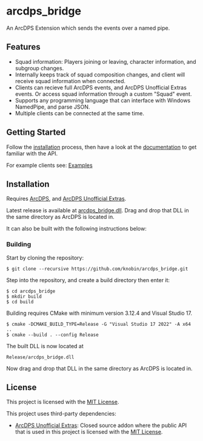 # arcdps_bridge

An ArcDPS Extension which sends the events over a named pipe.

## Features

- Squad information: Players joining or leaving, character information, and subgroup changes.
- Internally keeps track of squad composition changes, and client will receive squad information when connected.
- Clients can recieve full ArcDPS events, and ArcDPS Unofficial Extras events. Or access squad information through a custom "Squad" event.
- Supports any programming language that can interface with Windows NamedPipe, and parse JSON.
- Multiple clients can be connected at the same time.

## Getting Started

Follow the [installation](#installation) process, then have a look at the [documentation](docs) to get familiar with the API.

For example clients see: [Examples](examples)

## Installation

Requires [ArcDPS](https://www.deltaconnected.com/arcdps/), and [ArcDPS Unofficial Extras](https://github.com/Krappa322/arcdps_unofficial_extras_releases).

Latest release is available at [arcdps_bridge.dll](https://github.com/knobin/arcdps_bridge/releases/latest). Drag and drop that DLL in the same directory as ArcDPS is located in.

It can also be built with the following instructions below:

### Building

Start by cloning the repository:

```shell
$ git clone --recursive https://github.com/knobin/arcdps_bridge.git
```

Step into the repository, and create a build directory then enter it:

```shell
$ cd arcdps_bridge
$ mkdir build
$ cd build
```

Building requires CMake with minimum version 3.12.4 and Visual Studio 17.

```shell
$ cmake -DCMAKE_BUILD_TYPE=Release -G "Visual Studio 17 2022" -A x64  ..
$ cmake --build . --config Release
```

The built DLL is now located at 

```shell
Release/arcdps_bridge.dll
```

Now drag and drop that DLL in the same directory as ArcDPS is located in.

## License
This project is licensed with the [MIT License](LICENSE).

This project uses third-party dependencies:
* [ArcDPS Unofficial Extras](https://github.com/Krappa322/arcdps_unofficial_extras_releases): Closed source addon where the public API that is used in this project is licensed with the [MIT License](https://github.com/Krappa322/arcdps_unofficial_extras_releases/blob/master/LICENSE).